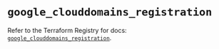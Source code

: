 # `google_clouddomains_registration`

Refer to the Terraform Registry for docs: [`google_clouddomains_registration`](https://registry.terraform.io/providers/hashicorp/google/5.38.0/docs/resources/clouddomains_registration).
